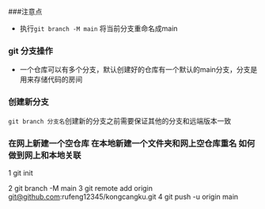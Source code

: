 ###注意点
- 执行`git branch -M main` 将当前分支重命名成main

### git 分支操作
- 一个仓库可以有多个分支，默认创建好的仓库有一个默认的main分支，分支是用来存储代码的房间

### 创建新分支
`git branch 分支名`创建新的分支之前需要保证其他的分支和远端版本一致
### 在网上新建一个空仓库 在本地新建一个文件夹和网上空仓库重名 如何做到网上和本地关联
1 git init
<!-- git add README.md
git commit -m "first commit" -->
2 git branch -M main
3 git remote add origin git@github.com:rufeng12345/kongcangku.git
4 git push -u origin main
